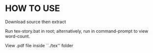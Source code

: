 HOW TO USE
===
Download source then extract

Run tex-story.bat in root; alternatively, run in command-prompt to view word-count.

View .pdf file inside ``./tex'' folder
